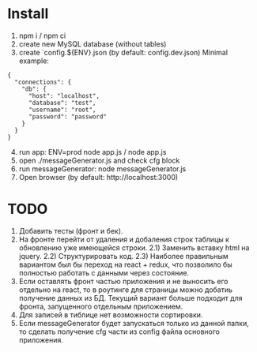 # Install
1) npm i / npm ci
2) create new MySQL database (without tables)
3) create `config.${ENV}.json (by default: config.dev.json)
Minimal example:
```
{
  "connections": {
    "db": {
      "host": "localhost",
      "database": "test",
      "username": "root",
      "password": "password"
    }
  }
}
```
4) run app: ENV=prod node app.js / node app.js
5) open ./messageGenerator.js and check cfg block
6) run messageGenerator: node messageGenerator.js
7) Open browser (by default: http://localhost:3000)


# TODO
1) Добавить тесты (фронт и бек).
2) На фронте перейти от удаления и добаления строк таблицы к обновлению уже имеющейся строки.
2.1) Заменить вставку html на jquery.
2.2) Структурировать код.
2.3) Наиболее правильным вариантом был бы переход на react + redux, что позволило бы полностью работать с данными через состояние.
3) Если оставлять фронт частью приложения и не выносить его отдельно на react, то в роутинге для страницы можно добатиь получение данных из БД. Текущий вариант больше подходит для фронта, запущенного отдельным приложением.
4) Для записей в тиблице нет возможности сортировки.
5) Если messageGenerator будет запускаться только из данной папки, то сделать получение cfg части из config файла основного приложения.